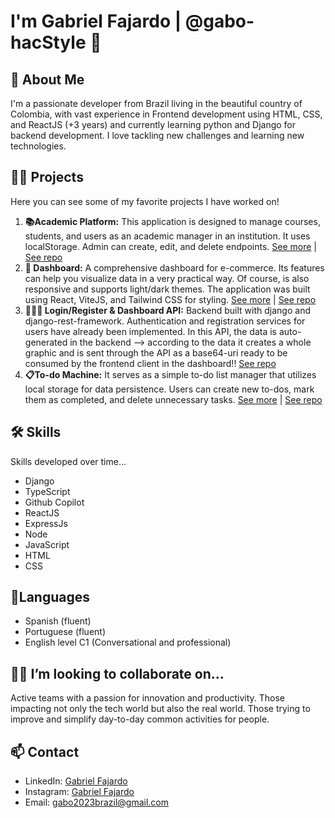 # I'm Gabriel Fajardo | @gabo-hacStyle 👋

## 🚀 About Me
I'm a passionate developer from Brazil living in the beautiful country of Colombia, with vast experience in Frontend development using HTML, CSS, and ReactJS (+3 years) and currently learning python and Django for backend development. I love tackling new challenges and learning new technologies.

## 👨‍💻 Projects

Here you can see some of my favorite projects I have worked on! 

1. **📚Academic Platform:** This application is designed to manage courses, students, and users as an academic manager in an institution. It uses localStorage. Admin can create, edit, and delete endpoints. [See more](https://academic-platform.vercel.app/) | [See repo](https://github.com/gabo-hacStyle/academic-platform)
2. **📰 Dashboard:** A comprehensive dashboard for e-commerce. Its features can help you visualize data in a very practical way. Of course, is also responsive and supports light/dark themes. The application was built using React, ViteJS, and Tailwind CSS for styling. [See more](https://dashboard-app-psi-vert.vercel.app/) | [See repo](https://github.com/gabo-hacStyle/dashboard-app) 
3. **👨🏻‍⚖️ Login/Register & Dashboard API:** Backend built with django and django-rest-framework. Authentication and registration services for users have already been implemented. In this API, the data is auto-generated in the backend --> according to the data it creates a whole graphic and is sent through the API as a base64-uri ready to be consumed by the frontend client in the dashboard!!  [See repo](https://github.com/gabo-hacStyle/api_rest)
4. **📋To-do Machine:** It serves as a simple to-do list manager that utilizes local storage for data persistence. Users can create new to-dos, mark them as completed, and delete unnecessary tasks. [See more](https://gabo-hacstyle.github.io/to-do-machine/) | [See repo](https://github.com/gabo-hacStyle/to-do-machine) 

## 🛠️ Skills
Skills developed over time...
- Django
- TypeScript
- Github Copilot
- ReactJS 
- ExpressJs
- Node
- JavaScript 
- HTML 
- CSS

## 💬Languages 
- Spanish (fluent)
- Portuguese (fluent)
- English level C1 (Conversational and professional)
## 🙋‍♂️  I’m looking to collaborate on...
Active teams with a passion for innovation and productivity. Those impacting not only the tech world but also the real world. Those trying to improve and simplify day-to-day common activities for people. 
## 📫 Contact
- LinkedIn: [Gabriel Fajardo](https://www.linkedin.com/in/gabriel-fajardo-ortiz-174b55268/)
- Instagram: [Gabriel Fajardo](https://www.instagram.com/gabo_ortiz/)
- Email: gabo2023brazil@gmail.com

<!--
**gabo-hacStyle/gabo-hacStyle** is a ✨ _special_ ✨ repository because its `README.md` (this file) appears on your GitHub profile.

Here are some ideas to get you started:

- 🔭 I’m currently working on ...
- 🌱 I’m currently learning ...
- 👯 I’m looking to collaborate on ...
- 🤔 I’m looking for help with ...
- 💬 Ask me about ...
- 📫 How to reach me: ...
- 😄 Pronouns: ...
- ⚡ Fun fact: ...
-->
